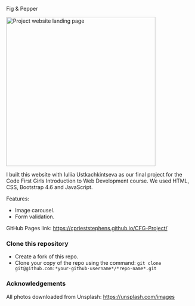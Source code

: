 Fig & Pepper

<img src="img\landing_page\CFG_Landing_Page.png" alt="Project website landing page" title="CFG Final Project Landing Page" width="400px"><br>

I built this website with Iuliia Ustkachkintseva as our final project for the Code First Girls Introduction to Web Development course. We used HTML, CSS, Bootstrap 4.6 and JavaScript.

Features:
- Image carousel.
- Form validation.

GitHub Pages link: https://cprieststephens.github.io/CFG-Project/

### Clone this repository
- Create a fork of this repo.
- Clone your copy of the repo using the command: `git clone git@github.com:*your-github-username*/*repo-name*.git`

### Acknowledgements

All photos downloaded from Unsplash: https://unsplash.com/images


